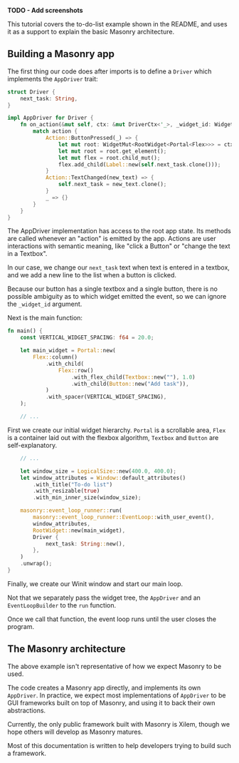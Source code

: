**TODO - Add screenshots**

This tutorial covers the to-do-list example shown in the README, and uses it as a support to explain the basic Masonry architecture.

## Building a Masonry app

The first thing our code does after imports is to define a `Driver` which implements the `AppDriver` trait:

```rust
struct Driver {
    next_task: String,
}

impl AppDriver for Driver {
    fn on_action(&mut self, ctx: &mut DriverCtx<'_>, _widget_id: WidgetId, action: Action) {
        match action {
            Action::ButtonPressed(_) => {
                let mut root: WidgetMut<RootWidget<Portal<Flex>>> = ctx.get_root();
                let mut root = root.get_element();
                let mut flex = root.child_mut();
                flex.add_child(Label::new(self.next_task.clone()));
            }
            Action::TextChanged(new_text) => {
                self.next_task = new_text.clone();
            }
            _ => {}
        }
    }
}
```

The AppDriver implementation has access to the root app state.
Its methods are called whenever an "action" is emitted by the app.
Actions are user interactions with semantic meaning, like "click a Button" or "change the text in a Textbox".

In our case, we change our `next_task` text when text is entered in a textbox, and we add a new line to the list when a button is clicked.

Because our button has a single textbox and a single button, there is no possible ambiguity as to which widget emitted the event, so we can ignore the `_widget_id` argument.

Next is the main function:

```rust
fn main() {
    const VERTICAL_WIDGET_SPACING: f64 = 20.0;

    let main_widget = Portal::new(
        Flex::column()
            .with_child(
                Flex::row()
                    .with_flex_child(Textbox::new(""), 1.0)
                    .with_child(Button::new("Add task")),
            )
            .with_spacer(VERTICAL_WIDGET_SPACING),
    );

    // ...
```

First we create our initial widget hierarchy.
`Portal` is a scrollable area, `Flex` is a container laid out with the flexbox algorithm, `Textbox` and `Button` are self-explanatory.

```rust
    // ...

    let window_size = LogicalSize::new(400.0, 400.0);
    let window_attributes = Window::default_attributes()
        .with_title("To-do list")
        .with_resizable(true)
        .with_min_inner_size(window_size);

    masonry::event_loop_runner::run(
        masonry::event_loop_runner::EventLoop::with_user_event(),
        window_attributes,
        RootWidget::new(main_widget),
        Driver {
            next_task: String::new(),
        },
    )
    .unwrap();
}
```

Finally, we create our Winit window and start our main loop.

Not that we separately pass the widget tree, the `AppDriver` and an `EventLoopBuilder` to the `run` function.

Once we call that function, the event loop runs until the user closes the program.


## The Masonry architecture

The above example isn't representative of how we expect Masonry to be used.

The code creates a Masonry app directly, and implements its own `AppDriver`.
In practice, we expect most implementations of `AppDriver` to be GUI frameworks built on top of Masonry, and using it to back their own abstractions.

Currently, the only public framework built with Masonry is Xilem, though we hope others will develop as Masonry matures.

Most of this documentation is written to help developers trying to build such a framework.

